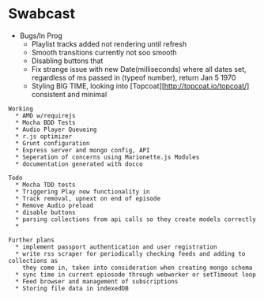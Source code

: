 Swabcast
========

  -  Bugs/In Prog
      * Playlist tracks added not rendering until refresh
      * Smooth transitions currently not soo smooth
      * Disabling buttons that
      * Fix strange issue with new Date(milliseconds) where all dates
        set, regardless of ms passed in (typeof number), return Jan 5 1970
      * Styling BIG TIME, looking into [Topcoat][http://topcoat.io/topcoat/]
        consistent and minimal



    Working
      * AMD w/requirejs
      * Mocha BDD Tests
      * Audio Player Queueing
      * r.js optimizer
      * Grunt configuration
      * Express server and mongo config, API
      * Seperation of concerns using Marionette.js Modules
      * documentation generated with docco

    Todo
      * Mocha TDD tests
      * Triggering Play now functionality in
      * Track removal, upnext on end of episode
      * Remove Audio preload
      * disable buttons
      * parsing collections from api calls so they create models correctly
      *

    Further plans
      * implement passport authentication and user registration
      * write rss scraper for periodically checking feeds and adding to collections as
        they come in, taken into consideration when creating mongo schema
      * sync time in current epiosode through webworker or setTimeout loop
      * Feed browser and management of subscriptions
      * Storing file data in indexedDB
